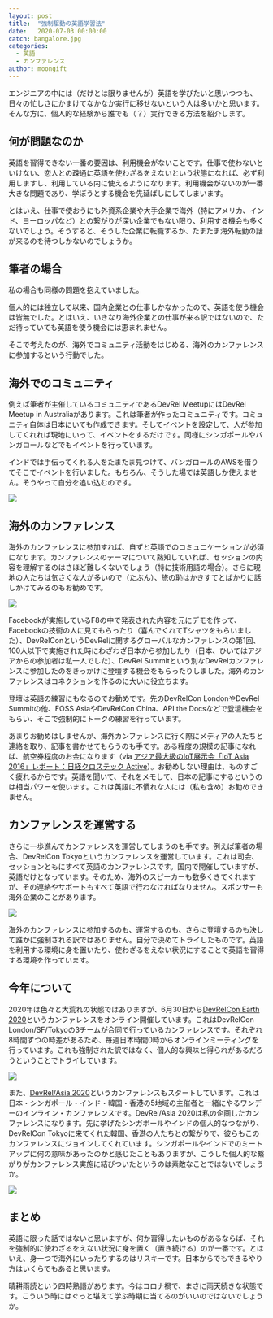 ```yaml
---
layout: post
title:  "強制駆動の英語学習法"
date:   2020-07-03 00:00:00
catch: bangalore.jpg
categories:
  - 英語
  - カンファレンス
author: moongift
---
```


エンジニアの中には（だけとは限りませんが）英語を学びたいと思いつつも、日々の忙しさにかまけてなかなか実行に移せないという人は多いかと思います。そんな方に、個人的な経験から誰でも（？）実行できる方法を紹介します。

## 何が問題なのか

英語を習得できない一番の要因は、利用機会がないことです。仕事で使わないといけない、恋人との疎通に英語を使わざるをえないという状態になれば、必ず利用しますし、利用している内に使えるようになります。利用機会がないのが一番大きな問題であり、学ぼうとする機会を先延ばしにしてしまいます。

とはいえ、仕事で使おうにも外資系企業や大手企業で海外（特にアメリカ、インド、ヨーロッパなど）との繋がりが深い企業でもない限り、利用する機会も多くないでしょう。そうすると、そうした企業に転職するか、たまたま海外転勤の話が来るのを待つしかないのでしょうか。

## 筆者の場合

私の場合も同様の問題を抱えていました。

個人的には独立して以来、国内企業との仕事しかなかったので、英語を使う機会は皆無でした。とはいえ、いきなり海外企業との仕事が来る訳ではないので、ただ待っていても英語を使う機会には恵まれません。

そこで考えたのが、海外でコミュニティ活動をはじめる、海外のカンファレンスに参加するという行動でした。

## 海外でのコミュニティ

例えば筆者が主催しているコミュニティであるDevRel MeetupにはDevRel Meetup in Australiaがあります。これは筆者が作ったコミュニティです。コミュニティ自体は日本にいても作成できます。そしてイベントを設定して、人が参加してくれれば現地にいって、イベントをするだけです。同様にシンガポールやバンガロールなどでもイベントを行っています。

インドでは手伝ってくれる人をたまたま見つけて、バンガロールのAWSを借りてそこでイベントを行いました。もちろん、そうした場では英語しか使えません。そうやって自分を追い込むのです。

![](/images/articles/bangalore.jpg)

## 海外のカンファレンス

海外のカンファレンスに参加すれば、自ずと英語でのコミュニケーションが必須になります。カンファレンスのテーマについて熟知していれば、セッションの内容を理解するのはさほど難しくないでしょう（特に技術用語の場合）。さらに現地の人たちは気さくな人が多いので（たぶん）、旅の恥はかきすてとばかりに話しかけてみるのもお勧めです。

![](/images/articles/devrelcon-london.jpg)

Facebookが実施しているF8の中で発表された内容を元にデモを作って、Facebookの技術の人に見てもらったり（喜んでくれてTシャツをもらいました）、DevRelConというDevRelに関するグローバルなカンファレンスの第1回、100人以下で実施された時にわざわざ日本から参加したり（日本、ひいてはアジアからの参加者は私一人でした）、DevRel Summitという別なDevRelカンファレンスに参加したのをきっかけに登壇する機会をもらったりしました。海外のカンファレンスはコネクションを作るのに大いに役立ちます。

登壇は英語の練習にもなるのでお勧めです。先のDevRelCon LondonやDevRel Summitの他、FOSS AsiaやDevRelCon China、API the Docsなどで登壇機会をもらい、そこで強制的にトークの練習を行っています。

あまりお勧めはしませんが、海外カンファレンスに行く際にメディアの人たちと連絡を取り、記事を書かせてもらうのも手です。ある程度の規模の記事になれば、航空券程度のお金になります（via [アジア最大級のIoT展示会「IoT Asia 2016」レポート：日経クロステック Active](https://active.nikkeibp.co.jp/atclact/active/16/060200052/)）。お勧めしない理由は、ものすごく疲れるからです。英語を聞いて、それをメモして、日本の記事にするというのは相当パワーを使います。これは英語に不慣れな人には（私も含め）お勧めできません。

## カンファレンスを運営する

さらに一歩進んでカンファレンスを運営してしまうのも手です。例えば筆者の場合、DevRelCon Tokyoというカンファレンスを運営しています。これは司会、セッションともにすべて英語のカンファレンスです。国内で開催していますが、英語だけとなっています。そのため、海外のスピーカーも数多くきてくれますが、その連絡やサポートもすべて英語で行わなければなりません。スポンサーも海外企業のことがあります。

![](/images/articles/devrelcon-tokyo-2.jpg)

海外のカンファレンスに参加するのも、運営するのも、さらに登壇するのも決して誰かに強制される訳ではありません。自分で決めてトライしたものです。英語を利用する環境に身を置いたり、使わざるをえない状況にすることで英語を習得する環境を作っています。

## 今年について

2020年は色々と大荒れの状態ではありますが、6月30日から[DevRelCon Earth 2020](https://2020.devrel.net/)というカンファレンスをオンライン開催しています。これはDevRelCon London/SF/Tokyoの3チームが合同で行っているカンファレンスです。それぞれ8時間ずつの時差があるため、毎週日本時間0時からオンラインミーティングを行っています。これも強制された訳ではなく、個人的な興味と得られがあるだろうということでトライしています。

![](/images/articles/devrel-earth-2020.png)

また、[DevRel/Asia 2020](https://devrel.dev/asia-2020/)というカンファレンスもスタートしています。これは日本・シンガポール・インド・韓国・香港の5地域の主催者と一緒にやるワンデーのインライン・カンファレンスです。DevRel/Asia 2020は私の企画したカンファレンスになります。先に挙げたシンガポールやインドの個人的なつながり、DevRelCon Tokyoに来てくれた韓国、香港の人たちとの繋がりで、彼らもこのカンファレンスにジョインしてくれています。シンガポールやインドでのミートアップに何の意味があったのかと感じたこともありますが、こうした個人的な繋がりがカンファレンス実施に結びついたというのは素敵なことではないでしょうか。

![](/images/articles/devrel-asia-2020.png)

## まとめ

英語に限った話ではないと思いますが、何か習得したいものがあるならば、それを強制的に使わざるをえない状況に身を置く（置き続ける）のが一番です。とはいえ、身一つで海外にいったりするのはリスキーです。日本からでもできるやり方はいくらでもあると思います。

晴耕雨読という四時熟語があります。今はコロナ禍で、まさに雨天続きな状態です。こういう時にはぐっと堪えて学ぶ時期に当てるのがいいのではないでしょうか。
